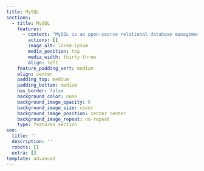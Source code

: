 ```yaml
---
title: MySQL
sections:
  - title: MySQL
    features:
      - content: "MySQL is an open-source relational database management system (RDBMS). Its name is a combination of \"My\", the name of co-founder Michael Widenius's daughter, and \"SQL\", the abbreviation for Structured Query Language. A relational database organizes data into one or more data tables in which data types may be related to each other; these relations help structure the data. SQL is a language programmers use to create, modify and extract data from the relational database, as well as control user access to the database. In addition to relational databases and SQL, an RDBMS like MySQL works with an operating system to implement a relational database in a computer's storage system, manages users, allows for network access, and facilitates testing database integrity and creation of backups.\n\n## **MySQL Contents:**\n\n1.  SQL - RDBMS Concepts\r\n    SQL - Databases\r\n    SQL - Syntax\r\n    SQL - Data Types\r\n    SQL - Operators\r\n    SQL - Expressions\r\n    SQL - Create Database\r\n    SQL - Drop Database\r\n    SQL - Select Database\r\n    SQL - Create Table\r\n    SQL - Drop Table\r\n    SQL - Insert Query\r\n    SQL - Select Query\r\n    SQL - Where Clause\r\n    SQL - AND & OR Clauses\r\n    SQL - Update Query\r\n    SQL - Delete Query\r\n    SQL - Like Clause\r\n    SQL - Top Clause\r\n    SQL - Order By\r\n    SQL - Group By\r\n    SQL - Distinct Keyword\r\n    SQL - Sort Results\n\n#### &#xD;&#xA;**Advanced SQL**\n\nSQL - Constraints\r\nSQL - Using Joins\r\nSQL - Unions Clause\r\nSQL - NULL Values\r\nSQL - Alias Syntax\r\nSQL - Indexes\r\nSQL - Alter Command\r\nSQL - Truncate Table\r\nSQL - Using Views\r\nSQL - Having Clause\r\nSQL - Transactions\r\nSQL - Wildcards\r\nSQL - Date Functions\r\nSQL - Temporary Tables\r\nSQL - Clone Tables\r\nSQL - Sub Queries\r\nSQL - Using Sequences\r\nSQL - Handling Duplicates\r\nSQL - Injection\n"
        actions: []
        image_alt: lorem-ipsum
        media_position: top
        media_width: thirty-three
        align: left
    feature_padding_vert: medium
    align: center
    padding_top: medium
    padding_bottom: medium
    has_border: false
    background_color: none
    background_image_opacity: 0
    background_image_size: cover
    background_image_position: center center
    background_image_repeat: no-repeat
    type: features_section
seo:
  title: ''
  description: ''
  robots: []
  extra: []
template: advanced
---
```

